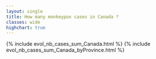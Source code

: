 ```yaml
---
layout: single
title: How many monkeypox cases in Canada ?
classes: wide
highchart: true
---
```


{% include evol_nb_cases_sum_Canada.html %}
{% include evol_nb_cases_sum_Canada_byProvince.html %}